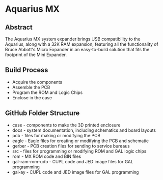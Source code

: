 # Aquarius MX
## Abstract
The Aquarius MX system expander brings USB compatibility to the Aquarius, along with a 32K RAM expansion, featuring all the functionality of Bruce Abbott's Micro Expander in an easy-to-build solution that fits the footprint of the Mini Expander.

## Build Process
- Acquire the components
- Assemble the PCB
- Program the ROM and Logic Chips
- Enclose in the case

## GitHub Folder Structure
- case - components to make the 3D printed enclosure
- docs - system documentation, including schematics and board layouts
- pcb - files for making or modifying the PCB
 - eagle - Eagle files for creating or modifying the PCB and schematic
 - gerber - PCB creation files for sending to service bureaus
- src - files for programming or modifying ROM and GAL logic chips
 - rom - MX ROM code and BIN files
 - gal-ram-rom-udb - CUPL code and JED image files for GAL programming
 - gal-ay - CUPL code and JED image files for GAL programming
